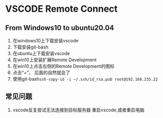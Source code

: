 # VSCODE Remote Connect

## From Windows10 to ubuntu20.04
1. 在windows10上下载安装vscode
2. 下载安装git-bash
3. 在ubuntu上下载安装vscode
4. 在win10上安装扩展Remote Development
5. 在win10上点击左侧的Remote Development的图标
6. 点击“+”， 后面的自然就会了
7. 使用git-bash`ssh-copy-id -i ~/.ssh/id_rsa.pub root@192.168.235.22`


## 常见问题
1. vscode反复尝试无法连接到目标服务器
重启vscode,或者重启电脑